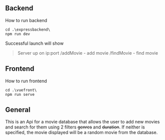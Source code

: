 ## Backend

How to run backend

```
cd .\expressbackend\
npm run dev
```

Successful launch will show

> Server up on ip:port
> /addMovie - add movie
> /findMovie - find movie

## Frontend

How to run frontend

```
cd .\vuefront\
npm run serve
```

## General

This is an Api for a movie database that allows the user to add new movies and search for them using 2 filters ~~genres~~ and ~~duration~~.
If neither is specified, the movie displayed will be a random movie from the database.
